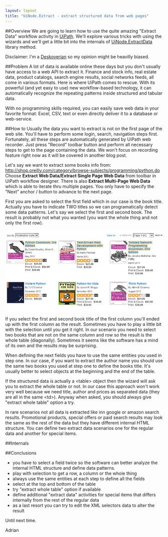 ```yaml
---
layout: layout
title: "UiNode.Extract - extract structured data from web pages"
---
```

##Overview
We are going to learn how to use the quite amazing "Extract Data" workflow activity in [UiPath]([http://www.uipath.com/).
We'll explore various tricks with using the wizards and we'll get a little bit into the internals of [UiNode.ExtractData](https://github.com/Deskover/UiPath/wiki/Uinode#wiki-ExtractData) library method.

Disclaimer: I'm a [Deskoverian](http://www.deskover.com/) so my opinion might be heavilly biased.

##Problem
A lot of data is available online these days but you don't usually have access to a web API to extract it.
Finance and stock info, real estate data, product catalogs, search engine results, social networks feeds, all come in various formats.
Here is where UiPath comes to rescue. With its powerful (and yet easy to use) new workflow-based technology, it can automatically recognize the repeating patterns inside structured and tabular data.

With no programming skills required, you can easily save web data in your favorite format: Excel, CSV, text or even directly deliver it to a database or web-service.

##How to
Usually the data you want to extract is not on the first page of the web site. You'll have to perform some login, search, navigation steps first.
Fortunately, all these steps are automatically generated by UiPath web recorder. Just press "Record" toolbar button and perform all necessary steps to get to the page containing the data.
We won't focus on recording feature right now as it will be covered in another blog post.

Let's say we want to extract some books info from: http://shop.oreilly.com/category/browse-subjects/programming/python.do
Choose **Extract Web Data/Extract Single Page Web Data** from toolbar in UiPath workflow designer.
There is also **Extract Multi-Page Web Data** which is able to iterate thru multiple pages.
You only have to specify the "Next" anchor / button to advance to the next page.

First you are asked to select the first field which in our case is the book title.
Actually you have to indicate TWO titles so we can programatically detect some data patterns.
Let's say we select the first and second book. The result is probably not what you wanted (you want the whole thing and not only the first row).

!["Extract Web Data"](/img/blog/extractdata1.png)

If you select the first and second book title of the first column you'll ended up with the first column as the result.
Sometimes you have to play a little bit with the selection until you get it right. In our scenario you need to select two books that are not on the same column and row so the result is the whole table (diagonally).
Sometimes it seems like the software has a mind of its own and the results may be surprising.

When defining the next fields you have to use the same entities you used in step one. In our case, if you want to extract the author name you should use the same two books you used at step one to define the books title.
It's usually better to select objects at the beginning and the end of the table.

If the structured data is actually a &lt;table&gt; object then the wizard will ask you to extract the whole table or not. In our case this approach won't work very well because we need title, author and prices as separated data (they are all in the same &lt;td&gt;).
Anyway when asked, you should always give "extract whole table" option a try.

In rare scenarios not all data is extracted like inn google or amazon search results.
Promotional products, special offers or paid search results may look the same as the rest of the data but they have different internal HTML structure.
You can define two extract data scenarios one for the regular data and another for special items.

##Internals


##Conclusions
 * you have to select a field twice so the software can better analyze the internal HTML structure and define data patterns.
 * play with selection to get a row, a column or the whole thing
 * always use the same entities at each step to define all the fields
 * select at the top and bottom of the table
 * try "extract whole table" option if available
 * define additional "extract data" activities for special items that differs internally from the rest of the regular data
 * as a last resort you can try to edit the XML selectors data to alter the result

Until next time.

Adrian
